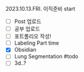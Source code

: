 2023.10.13.FRI. 이직준비 start 

- [ ] Post 업로드
- [ ] 공부 업로드
- [ ] 포트폴리오 작성!  
- [ ] Labeling Part time
- [x] Obsidian
- [ ] Lung Segmentation  #todo
- [ ] 3d..?
